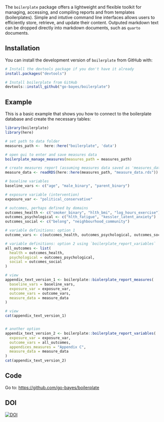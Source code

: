 
<!-- README.md is generated from README.Rmd. Please edit that file -->

The `boilerplate` package offers a lightweight and flexible toolkit for
managing, accessing, and compiling reports and from templates
(boilerplates). Simple and intutive command line interfaces allows users
to efficiently store, retrieve, and update their content. Outputed
markdown text can be dropped directly into markdown documents, such as
`quarto` documents.

## Installation

You can install the development version of `boilerplate` from GitHub
with:

``` r
# Install the devtools package if you don't have it already
install.packages("devtools")

# Install boilerplate from GitHub
devtools::install_github("go-bayes/boilerplate")
```

## Example

This is a basic example that shows you how to connect to the boilerplate
database and create the necessary tables:

``` r
library(boilerplate)
library(here)

# set path to data folder
measures_path <-  here::here("boilerplate", 'data')

# open gui to enter and save measures data
boilerplate_manage_measures(measures_path = measures_path)

# create measures report (assuming measures data saved as 'measures_data.rds')
measure_data <- readRDS(here::here(measures_path, "measure_data.rds"))

# baseline variables
baseline_vars <- c("age", "male_binary", "parent_binary")

# exposure variable (intervention)
exposure_var <- "political_conservative"

# outcomes, perhaps defined by domains
outcomes_health <- c("smoker_binary", "hlth_bmi", "log_hours_exercise")
outcomes_psychological <- c("hlth_fatigue", "kessler_latent_anxiety")
outcomes_social <- c("belong", "neighbourhood_community")

# variable definitions: option 1
outcome_vars <- c(outcomes_health, outcomes_psychological, outcomes_social)

# variable definitions: option 2 using `boilerplate_report_variables`
all_outcomes <- list(
  health = outcomes_health,
  psychological = outcomes_psychological,
  social = outcomes_social
)

# view
appendix_text_version_1 <- boilerplate::biolerplate_report_measures(
  baseline_vars = baseline_vars,
  exposure_var = exposure_var,
  outcome_vars = outcome_vars,
  measure_data = measure_data
)

# view
cat(appendix_text_version_1)


# another option
appendix_text_version_2 <- boilerplate::boilerplate_report_variables(
  exposure_var = exposure_var,
  outcome_vars = all_outcomes,
  appendices_measures = "Appendix C",
  measure_data = measure_data
)
cat(appendix_text_version_2)
```

## Code

Go to: <https://github.com/go-bayes/boilerplate>

## DOI

[![DOI](https://zenodo.org/badge/846820825.svg)](https://zenodo.org/doi/10.5281/zenodo.13370825)
